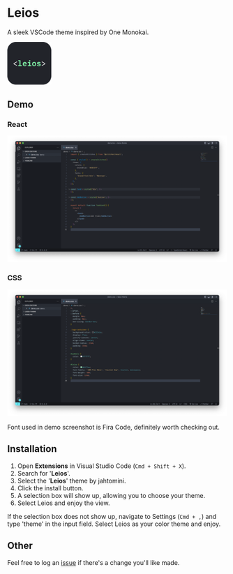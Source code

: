 # Leios

A sleek VSCode theme inspired by One Monokai.

<img src="./images/logo.png" alt="Logo of the Leios theme" width="20%">

## Demo

### React

<img src="./images/react.png" alt="Demo in React">

### CSS

<img src="./images/css.png" alt="Demo in CSS">

Font used in demo screenshot is Fira Code, definitely worth checking out.

## Installation

1. Open **Extensions** in Visual Studio Code (`Cmd + Shift + X`).
2. Search for '**Leios**'.
3. Select the '**Leios**' theme by jahtomini.
4. Click the install button.
5. A selection box will show up, allowing you to choose your theme.
6. Select Leios and enjoy the view.

If the selection box does not show up, navigate to Settings (`Cmd + ,`) and type 'theme' in the input field. Select Leios as your color theme and enjoy.

## Other

Feel free to log an [issue](https://github.com/jahtomini/leios/issues) if there's a change you'll like made.
